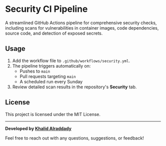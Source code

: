 # Security CI Pipeline

A streamlined GitHub Actions pipeline for comprehensive security checks, including scans for vulnerabilities in container images, code dependencies, source code, and detection of exposed secrets.

## Usage

1. Add the workflow file to `.github/workflows/security.yml`.
2. The pipeline triggers automatically on:
   - Pushes to `main`
   - Pull requests targeting `main`
   - A scheduled run every Sunday
3. Review detailed scan results in the repository's **Security** tab.

## License

This project is licensed under the MIT License.

---

**Developed by [Khalid Alraddady](https://www.linkedin.com/in/your-linkedin-profile)**

Feel free to reach out with any questions, suggestions, or feedback!

